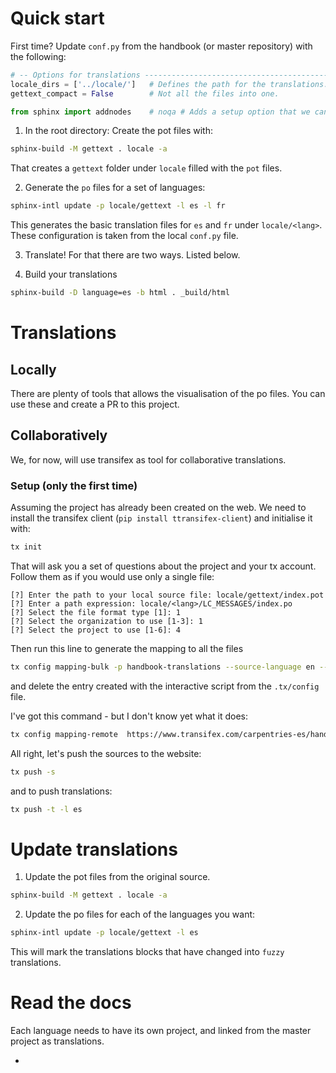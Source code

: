 # Quick start

First time? Update `conf.py` from the handbook (or master repository) with the following:
```python
# -- Options for translations --------------------------------------------
locale_dirs = ['../locale/']   # Defines the path for the translations.
gettext_compact = False        # Not all the files into one.

from sphinx import addnodes    # noqa # Adds a setup option that we can use in the local conf.py
```

1. In the root directory: Create the pot files with:
```bash
sphinx-build -M gettext . locale -a
```
That creates a `gettext` folder under `locale` filled with the `pot` files.

2. Generate the `po` files for a set of languages:
```bash
sphinx-intl update -p locale/gettext -l es -l fr
```
This generates the basic translation files for `es` and `fr` under `locale/<lang>`. These configuration is taken from the local `conf.py` file.

3. Translate! For that there are two ways. Listed below.

4. Build your translations
```bash
sphinx-build -D language=es -b html . _build/html
```

# Translations

## Locally

There are plenty of tools that allows the visualisation of the po files. You can use these and create a PR to this project.

## Collaboratively

We, for now, will use transifex as tool for collaborative translations.

### Setup (only the first time)

Assuming the project has already been created on the web.
We need to install the transifex client (`pip install ttransifex-client`) and initialise it with:

```bash
tx init
```
That will ask you a set of questions about the project and your tx account. Follow them as if you would use only a single file:
```
[?] Enter the path to your local source file: locale/gettext/index.pot
[?] Enter a path expression: locale/<lang>/LC_MESSAGES/index.po
[?] Select the file format type [1]: 1
[?] Select the organization to use [1-3]: 1
[?] Select the project to use [1-6]: 4
```

Then run this line to generate the mapping to all the files
```bash
tx config mapping-bulk -p handbook-translations --source-language en --type PO -f '.pot' --source-file-dir locale/pot --expression "locale/<lang>/LC_MESSAGES/{filepath}/{filename}.po" --execute
```
and delete the entry created with the interactive script from the `.tx/config` file.

I've got this command - but I don't know yet what it does:
```bash
tx config mapping-remote  https://www.transifex.com/carpentries-es/handbook-translations
```

All right, let's push the sources to the website:
```bash
tx push -s
```

and to push translations:
```bash
tx push -t -l es
```

# Update translations

1. Update the pot files from the original source.
```bash
sphinx-build -M gettext . locale -a
```

2. Update the po files for each of the languages you want:
```bash
sphinx-intl update -p locale/gettext -l es
```
This will mark the translations blocks that have changed into `fuzzy` translations.


# Read the docs

Each language needs to have its own project, and linked from the master project as translations.

+
